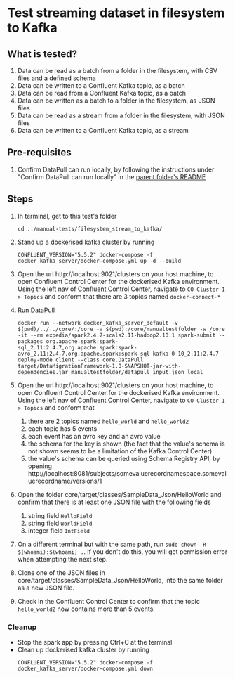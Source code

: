 # Test streaming dataset in filesystem to Kafka

## What is tested?
1. Data can be read as a batch from a folder in the filesystem, with CSV files and a defined schema
2. Data can be written to a Confluent Kafka topic, as a batch
3. Data can be read from a Confluent Kafka topic, as a batch
1. Data can be written as a batch to a folder in the filesystem, as JSON files
1. Data can be read as a stream from a folder in the filesystem, with JSON files
2. Data can be written to a Confluent Kafka topic, as a stream

## Pre-requisites

1. Confirm DataPull can run locally, by following the instructions under "Confirm DataPull can run locally" in the [parent folder's README](../README.md)

## Steps

1. In terminal, get to this test's folder
    ```shell
    cd ../manual-tests/filesystem_stream_to_kafka/
    ```
1. Stand up a dockerised kafka cluster by running
    ```shell
    CONFLUENT_VERSION="5.5.2" docker-compose -f docker_kafka_server/docker-compose.yml up -d --build
    ```
1. Open the url http://localhost:9021/clusters on your host machine, to open Confluent Control Center for the dockerised Kafka environment. Using the left nav of Confluent Control Center, navigate to `CO Cluster 1 > Topics` and conform that there are 3 topics named `docker-connect-*`

1. Run DataPull 
    ```shell
    docker run --network docker_kafka_server_default -v $(pwd)/../../core/:/core -v $(pwd):/core/manualtestfolder -w /core -it --rm expedia/spark2.4.7-scala2.11-hadoop2.10.1 spark-submit --packages org.apache.spark:spark-sql_2.11:2.4.7,org.apache.spark:spark-avro_2.11:2.4.7,org.apache.spark:spark-sql-kafka-0-10_2.11:2.4.7 --deploy-mode client --class core.DataPull target/DataMigrationFramework-1.0-SNAPSHOT-jar-with-dependencies.jar manualtestfolder/datapull_input.json local
    ```
1. Open the url http://localhost:9021/clusters on your host machine, to open Confluent Control Center for the dockerised Kafka environment. Using the left nav of Confluent Control Center, navigate to `CO Cluster 1 > Topics` and conform that
   1. there are 2 topics named `hello_world` and `hello_world2`
   1. each topic has 5 events
   1. each event has an avro key and an avro value
   1. the schema for the key is shown (the fact that the value's schema is not shown seems to be a limitation of the Kafka Control Center)
   1. the value's schema can be queried using Schema Registry API, by opening http://localhost:8081/subjects/somevaluerecordnamespace.somevaluerecordname/versions/1   
   
1. Open the folder core/target/classes/SampleData_Json/HelloWorld and confirm that there is at least one JSON file with the following fields
   1. string field `HelloField`
   1. string field `WorldField`
   1. integer field `IntField`
   
1. On a different terminal but with the same path, run `sudo chown -R $(whoami):$(whoami) .`. If you don't do this, you will get permission error when attempting the next step.

1. Clone one of the JSON files in core/target/classes/SampleData_Json/HelloWorld, into the same folder as a new JSON file. 
   
1. Check in the Confluent Control Center to confirm that the topic `hello_world2` now contains more than 5 events. 

### Cleanup
- Stop the spark app by pressing Ctrl+C at the terminal
- Clean up dockerised kafka cluster by running
   ```shell script
   CONFLUENT_VERSION="5.5.2" docker-compose -f docker_kafka_server/docker-compose.yml down
   ```